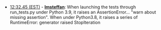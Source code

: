 * <a href="#12:32.45" id="12:32.45">12:32.45 (EST)</a> - __[lmsteffan](https://github.com/lmsteffan)__: When launching the tests through run_tests.py under Python 3.9, it raises an AssertionError... "warn about missing assertion". When under Python3.8, it raises a series of RuntimeError: generator raised StopIteration
